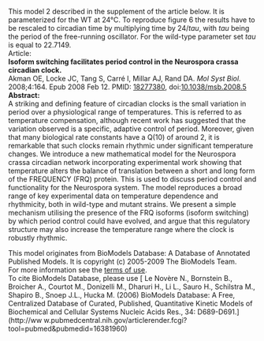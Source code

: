 

This model 2 described in the supplement of the article below. It is
parameterized for the WT at 24°C. To reproduce figure 6 the results have to be
rescaled to circadian time by multiplying time by 24/_tau_, with _tau_ being
the period of the free-running oscillator. For the wild-type parameter set
_tau_ is equal to 22.7149.  
Article:  
**Isoform switching facilitates period control in the Neurospora crassa circadian clock.**   
Akman OE, Locke JC, Tang S, Carré I, Millar AJ, Rand DA. _Mol Syst Biol._
2008;4:164. Epub 2008 Feb 12. PMID:
[18277380](http://www.ncbi.nlm.nih.gov/pubmed/18277380),
doi:[10.1038/msb.2008.5](http://dx.doi.org/10.1038/msb.2008.5)  
**Abstract:**   
A striking and defining feature of circadian clocks is the small variation in
period over a physiological range of temperatures. This is referred to as
temperature compensation, although recent work has suggested that the
variation observed is a specific, adaptive control of period. Moreover, given
that many biological rate constants have a Q(10) of around 2, it is remarkable
that such clocks remain rhythmic under significant temperature changes. We
introduce a new mathematical model for the Neurospora crassa circadian network
incorporating experimental work showing that temperature alters the balance of
translation between a short and long form of the FREQUENCY (FRQ) protein. This
is used to discuss period control and functionality for the Neurospora system.
The model reproduces a broad range of key experimental data on temperature
dependence and rhythmicity, both in wild-type and mutant strains. We present a
simple mechanism utilising the presence of the FRQ isoforms (isoform
switching) by which period control could have evolved, and argue that this
regulatory structure may also increase the temperature range where the clock
is robustly rhythmic.

This model originates from BioModels Database: A Database of Annotated
Published Models. It is copyright (c) 2005-2009 The BioModels Team.  
For more information see the [terms of
use](http://www.ebi.ac.uk/biomodels/legal.html).  
To cite BioModels Database, please use [ Le Novère N., Bornstein B., Broicher
A., Courtot M., Donizelli M., Dharuri H., Li L., Sauro H., Schilstra M.,
Shapiro B., Snoep J.L., Hucka M. (2006) BioModels Database: A Free,
Centralized Database of Curated, Published, Quantitative Kinetic Models of
Biochemical and Cellular Systems Nucleic Acids Res., 34: D689-D691.](http://ww
w.pubmedcentral.nih.gov/articlerender.fcgi?tool=pubmed&pubmedid=16381960)

